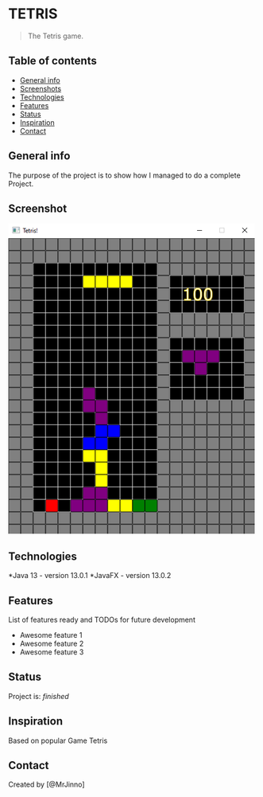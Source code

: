 # TETRIS
> The Tetris game.

## Table of contents
* [General info](#general-info)
* [Screenshots](#screenshots)
* [Technologies](#technologies)
* [Features](#features)
* [Status](#status)
* [Inspiration](#inspiration)
* [Contact](#contact)

## General info
The purpose of the project is to show how I managed to do a complete Project.

## Screenshot
![Example screenshot](./resources/TetrisPNG.png)

## Technologies
*Java 13 - version 13.0.1
*JavaFX - version 13.0.2

## Features
List of features ready and TODOs for future development
* Awesome feature 1
* Awesome feature 2
* Awesome feature 3

## Status
Project is: _finished_

## Inspiration
Based on popular Game Tetris

## Contact
Created by [@MrJinno]